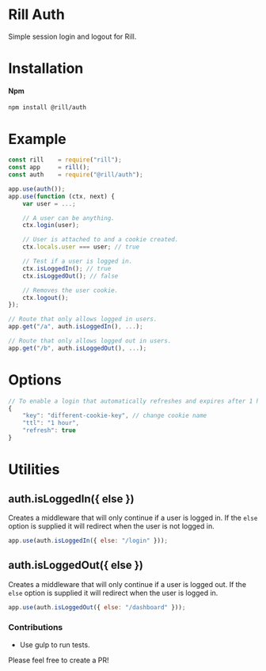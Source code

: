 # Rill Auth
Simple session login and logout for Rill.

# Installation

#### Npm
```console
npm install @rill/auth
```

# Example

```js
const rill    = require("rill");
const app     = rill();
const auth    = require("@rill/auth");

app.use(auth());
app.use(function (ctx, next) {
	var user = ...;

	// A user can be anything.
	ctx.login(user);

	// User is attached to and a cookie created.
	ctx.locals.user === user; // true

	// Test if a user is logged in.
	ctx.isLoggedIn(); // true
	ctx.isLoggedOut(); // false

	// Removes the user cookie.
	ctx.logout();
});

// Route that only allows logged in users.
app.get("/a", auth.isLoggedIn(), ...);

// Route that only allows logged out in users.
app.get("/b", auth.isLoggedOut(), ...);
```

# Options

```js
// To enable a login that automatically refreshes and expires after 1 hour of inactivity you can use:
{
	"key": "different-cookie-key", // change cookie name
	"ttl": "1 hour",
	"refresh": true
}
```

# Utilities

## auth.isLoggedIn({ else })
Creates a middleware that will only continue if a user is logged in.
If the `else` option is supplied it will redirect when the user is not logged in.

```js
app.use(auth.isLoggedIn({ else: "/login" }));
```

## auth.isLoggedOut({ else })
Creates a middleware that will only continue if a user is logged out.
If the `else` option is supplied it will redirect when the user is logged in.

```js
app.use(auth.isLoggedOut({ else: "/dashboard" }));
```

### Contributions

* Use gulp to run tests.

Please feel free to create a PR!
